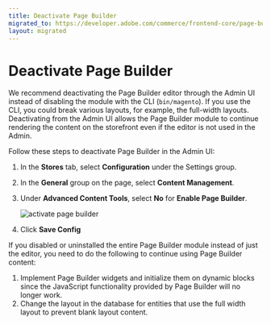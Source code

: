 ```yaml
---
title: Deactivate Page Builder
migrated_to: https://developer.adobe.com/commerce/frontend-core/page-builder/deactivate-pagebuilder
layout: migrated
---
```


# Deactivate Page Builder

We recommend deactivating the Page Builder editor through the Admin UI instead of disabling the module with the CLI (`bin/magento`). If you use the CLI, you could break various layouts, for example, the full-width layouts. Deactivating from the Admin UI allows the Page Builder module to continue rendering the content on the storefront even if the editor is not used in the Admin.

Follow these steps to deactivate Page Builder in the Admin UI:

1. In the **Stores** tab, select **Configuration** under the Settings group.
1. In the **General** group on the page, select **Content Management**.
1. Under **Advanced Content Tools**, select **No** for **Enable Page Builder**.

   ![activate page builder](../images/activate-pagebuilder.png "Deactivate Page Builder")

1. Click **Save Config**

If you disabled or uninstalled the entire Page Builder module instead of just the editor, you need to do the following to continue using Page Builder content:

1. Implement Page Builder widgets and initialize them on dynamic blocks since the JavaScript functionality provided by Page Builder will no longer work.
1. Change the layout in the database for entities that use the full width layout to prevent blank layout content.

